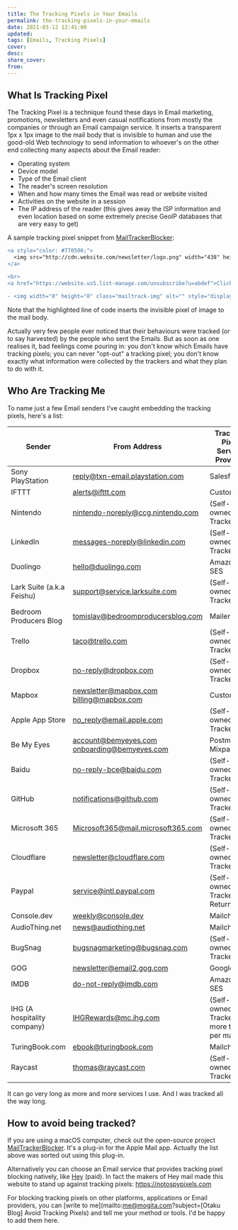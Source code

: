 ```yaml
---
title: The Tracking Pixels in Your Emails
permalink: the-tracking-pixels-in-your-emails
date: 2021-03-12 12:41:00
updated:
tags: [Emails, Tracking Pixels]
cover:
desc:
share_cover:
from:
---
```


## What Is Tracking Pixel

The Tracking Pixel is a technique found these days in Email marketing, promotions, newsletters and even casual notifications from mostly the  companies or through an Email campaign service. It inserts a transparent 1px x 1px image to the mail body that is invisible to human and use the good-old Web technology to send information to whoever's on the other end collecting many aspects about the Email reader:

- Operating system
- Device model
- Type of the Email client
- The reader's screen resolution
- When and how many times the Email was read or website visited
- Activities on the website in a session
- The IP address of the reader (this gives away the ISP information and even location based on some extremely precise GeoIP databases that are very easy to get)

A sample tracking pixel snippet from [MailTrackerBlocker](https://github.com/apparition47/MailTrackerBlocker):

```diff
<a style="color: #770506;">
  <img src="http://cdn.website.com/newsletter/logo.png" width="438" height="42" border="0" style="max-width: 90%; height: auto" alt="logo.png">
</a>

<br>
<a href="https://website.us5.list-manage.com/unsubscribe?u=abdef">Click here to unsubscribe</a> or <a href="https://website.us5.list-manage.com/profile?u=abdef">Update subscription preferences</a>

- <img width="0" height="0" class="mailtrack-img" alt="" style="display:flex" src="https://mailtrack.io/trace/mail/0eabccbe98c98e9b8e9a8b89eab89ce9ab89e8bc.png?u=1234567">
```

Note that the highlighted line of code inserts the invisible pixel of image to the mail body.

Actually very few people ever noticed that their behaviours were tracked (or to say harvested) by the people who sent the Emails. But as soon as one realises it, bad feelings come pouring in: you don't know which Emails have tracking pixels; you can never "opt-out" a tracking pixel; you don't know exactly what information were collected by the trackers and what they plan to do with it.

## Who Are Tracking Me

To name just a few Email senders I've caught embedding the tracking pixels, here's a list:

| Sender                      | From Address                                      | Tracking Pixel Service Provider            |
| --------------------------- | ------------------------------------------------- | ------------------------------------------ |
| Sony PlayStation            | reply@txn-email.playstation.com                   | Salesforce                                 |
| IFTTT                       | alerts@ifttt.com                                  | Customer.io                                |
| Nintendo                    | nintendo-noreply@ccg.nintendo.com                 | (Self-owned Tracker)                       |
| LinkedIn                    | messages-noreply@linkedin.com                     | (Self-owned Tracker)                       |
| Duolingo                    | hello@duolingo.com                                | Amazon SES                                 |
| Lark Suite (a.k.a Feishu)   | support@service.larksuite.com                     | (Self-owned Tracker)                       |
| Bedroom Producers Blog      | tomislav@bedroomproducersblog.com                 | MailerLite                                 |
| Trello                      | taco@trello.com                                   | (Self-owned Tracker)                       |
| Dropbox                     | no-reply@dropbox.com                              | (Self-owned Tracker)                       |
| Mapbox                      | newsletter@mapbox.com<br />billing@mapbox.com     | Customer.io                                |
| Apple App Store             | no_reply@email.apple.com                          | (Self-owned Tracker)                       |
| Be My Eyes                  | account@bemyeyes.com<br />onboarding@bemyeyes.com | Postmark<br />Mixpanel                     |
| Baidu                       | no-reply-bce@baidu.com                            | (Self-owned Tracker)                       |
| GitHub                      | notifications@github.com                          | (Self-owned Tracker)                       |
| Microsoft 365               | Microsoft365@mail.microsoft365.com                | (Self-owned Tracker)                       |
| Cloudflare                  | newsletter@cloudflare.com                         | (Self-owned Tracker)                       |
| Paypal                      | service@intl.paypal.com                           | (Self-owned Tracker)<br />Return Path      |
| Console.dev                 | weekly@console.dev                                | Mailchimp                                  |
| AudioThing.net              | news@audiothing.net                               | Mailchimp                                  |
| BugSnag                     | bugsnagmarketing@bugsnag.com                      | (Self-owned Tracker)                       |
| GOG                         | newsletter@email2.gog.com                         | Google                                     |
| IMDB                        | do-not-reply@imdb.com                             | Amazon SES                                 |
| IHG (A hospitality company) | IHGRewards@mc.ihg.com                             | (Self-owned Tracker, more than 1 per mail) |
| TuringBook.com              | ebook@turingbook.com                              | Mailchimp                                  |
| Raycast                     | thomas@raycast.com                                | (Self-owned Tracker)                       |

It can go very long as more and more services I use. And I was tracked all the way long.

## How to avoid being tracked?

If you are using a macOS computer, check out the open-source project [MailTrackerBlocker](https://github.com/apparition47/MailTrackerBlocker). It's a plug-in for the Apple Mail app. Actually the list above was sorted out using this plug-in.

Alternatively you can choose an Email service that provides tracking pixel blocking natively, like [Hey](https://hey.com) (paid). In fact the makers of Hey mail made this website to stand up against tracking pixels: https://notospypixels.com

For blocking tracking pixels on other platforms, applications or Email providers, you can [write to me](mailto:me@mogita.com?subject=[Otaku Blog] Avoid Tracking Pixels) and tell me your method or tools. I'd be happy to add them here.
